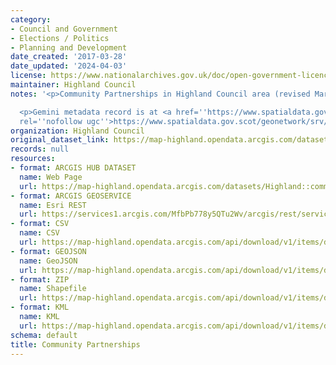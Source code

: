 ```yaml
---
category:
- Council and Government
- Elections / Politics
- Planning and Development
date_created: '2017-03-28'
date_updated: '2024-04-03'
license: https://www.nationalarchives.gov.uk/doc/open-government-licence/version/3/
maintainer: Highland Council
notes: '<p>Community Partnerships in Highland Council area (revised March 2017).</p>

  <p>Gemini metadata record is at <a href=''https://www.spatialdata.gov.scot/geonetwork/srv/eng/catalog.search#/metadata/55254015-cf99-4021-a9be-cdc3c9b40358''
  rel=''nofollow ugc''>https://www.spatialdata.gov.scot/geonetwork/srv/eng/catalog.search#/metadata/55254015-cf99-4021-a9be-cdc3c9b40358</a>.</p>'
organization: Highland Council
original_dataset_link: https://map-highland.opendata.arcgis.com/datasets/Highland::community-partnerships
records: null
resources:
- format: ARCGIS HUB DATASET
  name: Web Page
  url: https://map-highland.opendata.arcgis.com/datasets/Highland::community-partnerships
- format: ARCGIS GEOSERVICE
  name: Esri REST
  url: https://services1.arcgis.com/MfbPb778y5QTu2Wv/arcgis/rest/services/CommunityPartnerships/FeatureServer/0
- format: CSV
  name: CSV
  url: https://map-highland.opendata.arcgis.com/api/download/v1/items/d32e10b6d44043098f3f4fb5c31785f3/csv?layers=0
- format: GEOJSON
  name: GeoJSON
  url: https://map-highland.opendata.arcgis.com/api/download/v1/items/d32e10b6d44043098f3f4fb5c31785f3/geojson?layers=0
- format: ZIP
  name: Shapefile
  url: https://map-highland.opendata.arcgis.com/api/download/v1/items/d32e10b6d44043098f3f4fb5c31785f3/shapefile?layers=0
- format: KML
  name: KML
  url: https://map-highland.opendata.arcgis.com/api/download/v1/items/d32e10b6d44043098f3f4fb5c31785f3/kml?layers=0
schema: default
title: Community Partnerships
---
```

